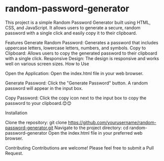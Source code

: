# random-password-generator

This project is a simple Random Password Generator built using HTML, CSS, and JavaScript. It allows users to generate a secure, random password with a single click and easily copy it to their clipboard.

Features
Generate Random Password: Generates a password that includes uppercase letters, lowercase letters, numbers, and symbols.
Copy to Clipboard: Allows users to copy the generated password to their clipboard with a single click.
Responsive Design: The design is responsive and works well on various screen sizes.
How to Use


Open the Application: Open the index.html file in your web browser.

Generate Password: Click the "Generate Password" button. A random password will appear in the input box.

Copy Password: Click the copy icon next to the input box to copy the password to your clipboard.😊😊


Installation

Clone the repository:
git clone https://github.com/yourusername/random-password-generator.git
Navigate to the project directory:
cd random-password-generator
Open the index.html file in your preferred web browser.


Contributing
Contributions are welcome! Please feel free to submit a Pull Request.
